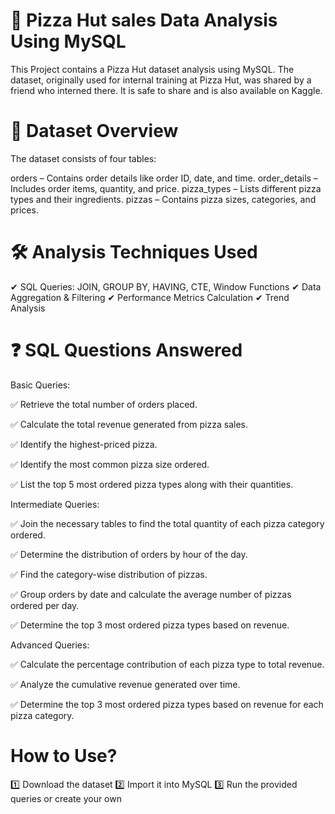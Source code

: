 # 🍕 Pizza Hut sales  Data Analysis Using MySQL

This Project contains a Pizza Hut dataset analysis using MySQL. The dataset, originally used for internal training at Pizza Hut, was shared by a friend who interned there. It is safe to share and is also available on Kaggle.


# 📌 Dataset Overview

The dataset consists of four tables:

orders – Contains order details like order ID, date, and time.
order_details – Includes order items, quantity, and price.
pizza_types – Lists different pizza types and their ingredients.
pizzas – Contains pizza sizes, categories, and prices.

# 🛠️ Analysis Techniques Used

✔ SQL Queries: JOIN, GROUP BY, HAVING, CTE, Window Functions
✔ Data Aggregation & Filtering
✔ Performance Metrics Calculation
✔ Trend Analysis

# ❓ SQL Questions Answered

Basic Queries:

✅ Retrieve the total number of orders placed.

✅ Calculate the total revenue generated from pizza sales.

✅ Identify the highest-priced pizza.

✅ Identify the most common pizza size ordered.

✅ List the top 5 most ordered pizza types along with their quantities.

Intermediate Queries:

✅ Join the necessary tables to find the total quantity of each pizza category ordered.

✅ Determine the distribution of orders by hour of the day.

✅ Find the category-wise distribution of pizzas.

✅ Group orders by date and calculate the average number of pizzas ordered per day.

✅ Determine the top 3 most ordered pizza types based on revenue.

Advanced Queries:

✅ Calculate the percentage contribution of each pizza type to total revenue.

✅ Analyze the cumulative revenue generated over time.

✅ Determine the top 3 most ordered pizza types based on revenue for each pizza category.

#    How to Use?

1️⃣ Download the dataset
2️⃣ Import it into MySQL
3️⃣ Run the provided queries or create your own


